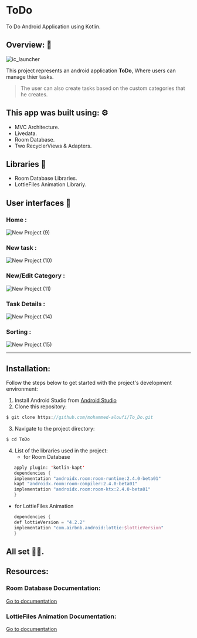 # ToDo
To Do Android Application using Kotlin.

## Overview: 👀
![ic_launcher](https://user-images.githubusercontent.com/92246795/154055062-48b44deb-bba6-4d05-bf70-5efd32e8697a.png)

This project represents an android application **ToDo**, Where users can manage thier tasks.
> The user can also create tasks based on the custom categories that he creates.

## This app was built using: ⚙️
* MVC Architecture.
* Livedata.
* Room Database.
* Two RecyclerViews & Adapters.

## Libraries 💼
* Room Database Libraries.
* LottieFiles Animation Librariy.

## User interfaces 📱

### Home :
![New Project (9)](https://user-images.githubusercontent.com/92246795/154063431-92b9d863-7bb9-4ddd-9197-08961d3aea79.png)

### New task :
![New Project (10)](https://user-images.githubusercontent.com/92246795/154072055-73cbb790-9ee5-4de8-b648-cde650d477a8.png)

### New/Edit Category :
![New Project (11)](https://user-images.githubusercontent.com/92246795/154072395-c5b7c162-81e2-4d26-a63b-c8416e1935ad.png)

### Task Details :
![New Project (14)](https://user-images.githubusercontent.com/92246795/154073308-d4bfd24f-a62b-46ad-baa8-43d26445a824.png)

### Sorting :
![New Project (15)](https://user-images.githubusercontent.com/92246795/154073422-0e3a3467-06c1-4f2d-966d-ef5d742c7e93.png)

-------------------------------------------------------------------------
## Installation:
Follow the steps below to get started with the project's development environment:
1. Install Android Studio from [Android Studio](https://developer.android.com/studio?gclid=Cj0KCQjw5oiMBhDtARIsAJi0qk2WOPjxp2Wij5sgO3bAK6Rp18zrs4Y0L5S6W89Fk7OClhAiVuNr1mgaAsT-EALw_wcB&gclsrc=aw.ds)
2. Clone this repository:
 ```kotlin 
 $ git clone https://github.com/mohammed-aloufi/To_Do.git
 ```
3. Navigate to the project directory:
 ```kotlin 
 $ cd ToDo
 ```
4. List of the libraries used in the project:
   * for Room Database
 ```kotlin
    apply plugin: 'kotlin-kapt'
    dependencies {
    implementation "androidx.room:room-runtime:2.4.0-beta01"
    kapt "androidx.room:room-compiler:2.4.0-beta01"
    implementation "androidx.room:room-ktx:2.4.0-beta01"
    }
``` 
   * for LottieFiles Animation
 ```kotlin
    dependencies {
    def lottieVersion = "4.2.2"
    implementation "com.airbnb.android:lottie:$lottieVersion"
    }
``` 
 All set 🎉🎉.
 -----------------------------------------------------------------

## Resources:
### Room Database Documentation:
[Go to documentation](https://developer.android.com/jetpack/androidx/releases/room)

### LottieFiles Animation Documentation:
[Go to documentation](https://airbnb.io/lottie/#/android)

```
